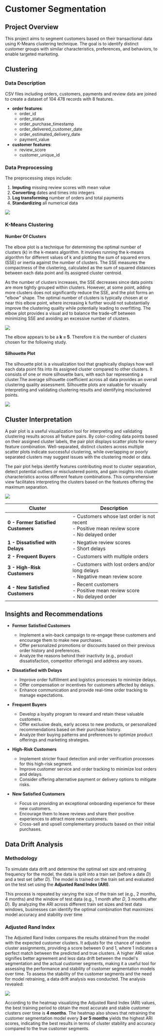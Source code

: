 # Customer Segmentation

## Project Overview

This project aims to segment customers based on their transactional data using K-Means clustering technique. The goal is to identify distinct customer groups with similar characteristics, preferences, and behaviors, to enable targeted marketing.


## Clustering

### Data Description

CSV files including orders, customers, payments and review data are joined to create a dataset of 104 478 records with 8 features.

* **order features**:
  * order_id
  * order_status
  * order_purchase_timestamp
  * order_delivered_customer_date
  * order_estimated_delivery_date
  * payment_value
* **customer features**:
  * review_score
  * customer_unique_id

### Data Preprocessing

 The preprocessing steps include:
1. **Imputing** missing review scores with mean value
2. **Converting** dates and times into integers
3. **Log transforming** number of orders and total payments
4. **Standardizing** all numerical data

![](img/preprocessed_data.png)

### K-Means Clustering

#### Number Of Clusters

The elbow plot is a technique for determining the optimal number of clusters (k) in the k-means algorithm. It involves running the k-means algorithm for different values of k and plotting the sum of squared errors (SSE) or inertia against the number of clusters. The SSE measures the compactness of the clustering, calculated as the sum of squared distances between each data point and its assigned cluster centroid.

As the number of clusters increases, the SSE decreases since data points are more tightly grouped within clusters. However, at some point, adding more clusters does not significantly reduce the SSE, and the plot forms an "elbow" shape. The optimal number of clusters is typically chosen at or near this elbow point, where increasing k further would not substantially improve the clustering quality while potentially leading to overfitting. The elbow plot provides a visual aid to balance the trade-off between minimizing SSE and avoiding an excessive number of clusters.

![](img/elbow_plot.png)

The elbow appears to be a **k = 5**. Therefore it is the number of clusters chosen for the following study. 

#### Silhouette Plot

The silhouette plot is a visualization tool that graphically displays how well each data point fits into its assigned cluster compared to other clusters. It consists of one or more silhouette bars, with each bar representing a cluster.The average silhouette coefficient across all data provides an overall clustering quality assessment. Silhouette plots are valuable for visually interpreting and validating clustering results and identifying misclustered points.

![](img/silhouette_plots.png)

## Cluster Interpretation

A pair plot is a useful visualization tool for interpreting and validating clustering results across all feature pairs. By color-coding data points based on their assigned cluster labels, the pair plot displays scatter plots for every feature combination. Well-separated, distinct clusters across multiple scatter plots indicate successful clustering, while overlapping or poorly separated clusters may suggest issues with the clustering model or data.

The pair plot helps identify features contributing most to cluster separation, detect potential outliers or misclustered points, and gain insights into cluster characteristics across different feature combinations. This comprehensive view facilitates interpreting the clusters based on the features offering the maximum separation.

![](img/pairplot.png)

| Cluster | Description |
| --- | --- |
| **0 - Former Satisfied Customers** | - Customers whose last order is not recent<br>- Positive mean review score<br>- No delayed order |
| **1 - Dissatisfied with Delays** | - Negative review scores<br>- Short delays |
| **2 - Frequent Buyers** | - Customers with multiple orders |
| **3 - High-Risk Customers** | - Customers with lost orders and/or long delays<br>- Negative mean review score |
| **4 - New Satisfied Customers** | - Recent customers<br>- Positive mean review score<br>- No delayed order |

## Insights and Recommendations

* **Former Satisfied Customers**

  * Implement a win-back campaign to re-engage these customers and encourage them to make new purchases.
  * Offer personalized promotions or discounts based on their previous order history and preferences.
  * Analyze the reasons behind their inactivity (e.g., product dissatisfaction, competitor offerings) and address any issues.

* **Dissatisfied with Delays**

  * Improve order fulfillment and logistics processes to minimize delays.
  * Offer compensation or incentives for customers affected by delays.
  * Enhance communication and provide real-time order tracking to manage expectations.

* **Frequent Buyers**

  * Develop a loyalty program to reward and retain these valuable customers.
  * Offer exclusive deals, early access to new products, or personalized recommendations based on their purchase history.
  * Analyze their buying patterns and preferences to optimize product offerings and marketing strategies.

* **High-Risk Customers**

  * Implement stricter fraud detection and order verification processes for this high-risk segment.
  * Improve customer service and order tracking to minimize lost orders and delays.
  * Consider offering alternative payment or delivery options to mitigate risks.

* **New Satisfied Customers**

  * Focus on providing an exceptional onboarding experience for these new customers.
  * Encourage them to leave reviews and share their positive experiences to attract more new customers.
  * Cross-sell and upsell complementary products based on their initial purchases.

## Data Drift Analysis

### Methodology

To simulate data drift and determine the optimal set size and retraining frequency for the model, the data is split into a train set (before a date *D*) and a test set (after *D*). The model is trained on the train set and evaluated on the test set using the **Adjusted Rand Index (ARI)**.

This process is repeated by varying the size of the train set (e.g., 2 months, 4 months) and the window of test data (e.g., 1 month after *D*, 3 months after *D*). By analyzing the ARI across different train set sizes and test data windows, businesses can identify the optimal combination that maximizes model accuracy and stability over time


### Adjusted Rand Index

The Adjusted Rand Index compares the results obtained from the model with the expected customer clusters. It adjusts for the chance of random cluster assignments, providing a score between 0 and 1, where 1 indicates a perfect match between the predicted and true clusters. A higher ARI value signifies better agreement and less data drift between the model's segmentation and the actual customer segments, making it a useful tool for assessing the performance and stability of customer segmentation models over time.
To assess the stability of the customer segments and the need for model retraining, a data drift analysis was conducted. The analysis revealed:

![](img/ari.png)

According to the heatmap visualizing the Adjusted Rand Index (ARI) values, the best training period to obtain the most accurate and stable customer clusters over time is **4 months**.  The heatmap also shows that retraining the customer segmentation model every **3 or 5 months** yields the highest ARI scores, indicating the best results in terms of cluster stability and accuracy compared to the true customer segments.
